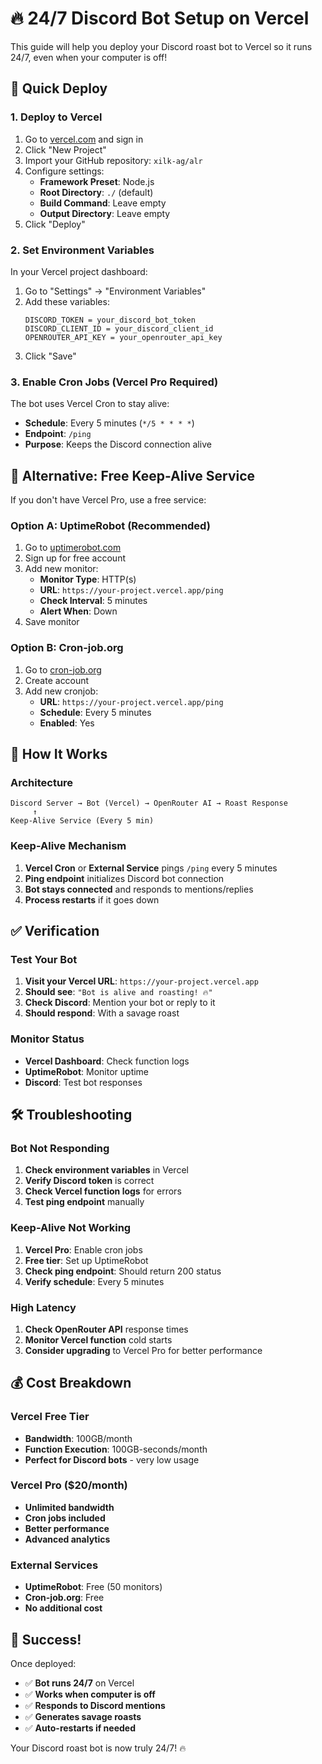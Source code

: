 # 🔥 24/7 Discord Bot Setup on Vercel

This guide will help you deploy your Discord roast bot to Vercel so it runs 24/7, even when your computer is off!

## 🚀 Quick Deploy

### 1. Deploy to Vercel
1. Go to [vercel.com](https://vercel.com) and sign in
2. Click "New Project"
3. Import your GitHub repository: `xilk-ag/alr`
4. Configure settings:
   - **Framework Preset**: Node.js
   - **Root Directory**: `./` (default)
   - **Build Command**: Leave empty
   - **Output Directory**: Leave empty
5. Click "Deploy"

### 2. Set Environment Variables
In your Vercel project dashboard:
1. Go to "Settings" → "Environment Variables"
2. Add these variables:
   ```
   DISCORD_TOKEN = your_discord_bot_token
   DISCORD_CLIENT_ID = your_discord_client_id
   OPENROUTER_API_KEY = your_openrouter_api_key
   ```
3. Click "Save"

### 3. Enable Cron Jobs (Vercel Pro Required)
The bot uses Vercel Cron to stay alive:
- **Schedule**: Every 5 minutes (`*/5 * * * *`)
- **Endpoint**: `/ping`
- **Purpose**: Keeps the Discord connection alive

## 🔧 Alternative: Free Keep-Alive Service

If you don't have Vercel Pro, use a free service:

### Option A: UptimeRobot (Recommended)
1. Go to [uptimerobot.com](https://uptimerobot.com)
2. Sign up for free account
3. Add new monitor:
   - **Monitor Type**: HTTP(s)
   - **URL**: `https://your-project.vercel.app/ping`
   - **Check Interval**: 5 minutes
   - **Alert When**: Down
4. Save monitor

### Option B: Cron-job.org
1. Go to [cron-job.org](https://cron-job.org)
2. Create account
3. Add new cronjob:
   - **URL**: `https://your-project.vercel.app/ping`
   - **Schedule**: Every 5 minutes
   - **Enabled**: Yes

## 🎯 How It Works

### Architecture
```
Discord Server → Bot (Vercel) → OpenRouter AI → Roast Response
     ↑
Keep-Alive Service (Every 5 min)
```

### Keep-Alive Mechanism
1. **Vercel Cron** or **External Service** pings `/ping` every 5 minutes
2. **Ping endpoint** initializes Discord bot connection
3. **Bot stays connected** and responds to mentions/replies
4. **Process restarts** if it goes down

## ✅ Verification

### Test Your Bot
1. **Visit your Vercel URL**: `https://your-project.vercel.app`
2. **Should see**: `"Bot is alive and roasting! 🔥"`
3. **Check Discord**: Mention your bot or reply to it
4. **Should respond**: With a savage roast

### Monitor Status
- **Vercel Dashboard**: Check function logs
- **UptimeRobot**: Monitor uptime
- **Discord**: Test bot responses

## 🛠️ Troubleshooting

### Bot Not Responding
1. **Check environment variables** in Vercel
2. **Verify Discord token** is correct
3. **Check Vercel function logs** for errors
4. **Test ping endpoint** manually

### Keep-Alive Not Working
1. **Vercel Pro**: Enable cron jobs
2. **Free tier**: Set up UptimeRobot
3. **Check ping endpoint**: Should return 200 status
4. **Verify schedule**: Every 5 minutes

### High Latency
1. **Check OpenRouter API** response times
2. **Monitor Vercel function** cold starts
3. **Consider upgrading** to Vercel Pro for better performance

## 💰 Cost Breakdown

### Vercel Free Tier
- **Bandwidth**: 100GB/month
- **Function Execution**: 100GB-seconds/month
- **Perfect for Discord bots** - very low usage

### Vercel Pro ($20/month)
- **Unlimited bandwidth**
- **Cron jobs included**
- **Better performance**
- **Advanced analytics**

### External Services
- **UptimeRobot**: Free (50 monitors)
- **Cron-job.org**: Free
- **No additional cost**

## 🎉 Success!

Once deployed:
- ✅ **Bot runs 24/7** on Vercel
- ✅ **Works when computer is off**
- ✅ **Responds to Discord mentions**
- ✅ **Generates savage roasts**
- ✅ **Auto-restarts if needed**

Your Discord roast bot is now truly 24/7! 🔥 